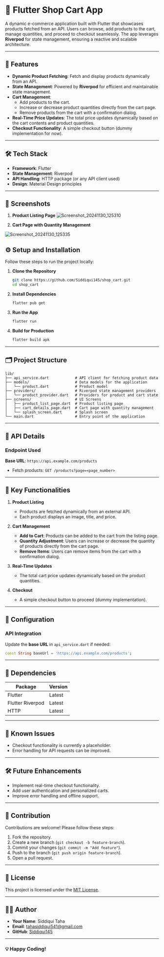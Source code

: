 # 🛒 Flutter Shop Cart App

A dynamic e-commerce application built with Flutter that showcases products fetched from an API. Users can browse, add products to the cart, manage quantities, and proceed to checkout seamlessly. The app leverages **Riverpod** for state management, ensuring a reactive and scalable architecture.

---

## 🚀 Features

- **Dynamic Product Fetching**: Fetch and display products dynamically from an API.  
- **State Management**: Powered by **Riverpod** for efficient and maintainable state management.  
- **Cart Management**:  
  - Add products to the cart.  
  - Increase or decrease product quantities directly from the cart page.  
  - Remove products from the cart with a confirmation dialog.  
- **Real-Time Price Updates**: The total price updates dynamically based on the cart contents and product quantities.  
- **Checkout Functionality**: A simple checkout button (dummy implementation for now).

---

## 🛠️ Tech Stack

- **Framework**: Flutter  
- **State Management**: Riverpod  
- **API Handling**: HTTP package (or any API client used)  
- **Design**: Material Design principles  

---

## 📸 Screenshots

1. **Product Listing Page**
     ![Screenshot_20241130_125310](https://github.com/user-attachments/assets/9efc7290-be03-4580-8603-7ecc38929698)


2. **Cart Page with Quantity Management**  

![Screenshot_20241130_125335](https://github.com/user-attachments/assets/3fdda85c-f626-464a-af27-a4b5491cf4d8)


## ⚙️ Setup and Installation

Follow these steps to run the project locally:

1. **Clone the Repository**
   ```bash
   git clone https://github.com/Siddiqui145/shop_cart.git
   cd shop_cart
   ```

2. **Install Dependencies**
   ```bash
   flutter pub get
   ```

3. **Run the App**
   ```bash
   flutter run
   ```

4. **Build for Production**
   ```bash
   flutter build apk
   ```

---

## 🗂️ Project Structure

```
lib/
├── api_service.dart            # API client for fetching product data
├── models/                     # Data models for the application
│   └── product.dart            # Product model
├── providers/                  # Riverpod state management providers
│   └── product_provider.dart   # Providers for product and cart state
├── screens/                    # UI Screens
│   ├── product_list_page.dart  # Product listing page
│   ├── cart_details_page.dart  # Cart page with quantity management
│   └── splash_screen.dart      # Splash screen
└── main.dart                   # Entry point of the application
```

---

## 📂 API Details

### Endpoint Used
**Base URL**: `https://api.example.com/products`  
- Fetch products: `GET /products?page=<page_number>`

---

## 🌟 Key Functionalities

1. **Product Listing**
   - Products are fetched dynamically from an external API.
   - Each product displays an image, title, and price.

2. **Cart Management**
   - **Add to Cart**: Products can be added to the cart from the listing page.  
   - **Quantity Adjustment**: Users can increase or decrease the quantity of products directly from the cart page.  
   - **Remove Items**: Users can remove items from the cart with a confirmation dialog.  

3. **Real-Time Updates**
   - The total cart price updates dynamically based on the product quantities.

4. **Checkout**
   - A simple checkout button to proceed (dummy implementation).

---

## 🔧 Configuration

### API Integration
Update the **base URL** in `api_service.dart` if needed:
```dart
const String baseUrl = 'https://api.example.com/products';
```

---

## 🧩 Dependencies

| Package         | Version |
|------------------|---------|
| Flutter          | Latest |
| Flutter Riverpod | Latest |
| HTTP             | Latest |

---

## 🚧 Known Issues

- Checkout functionality is currently a placeholder.
- Error handling for API requests can be improved.

---

## 🛠️ Future Enhancements

- Implement real-time checkout functionality.
- Add user authentication and personalized carts.
- Improve error handling and offline support.

---

## 🙌 Contribution

Contributions are welcome! Please follow these steps:

1. Fork the repository.  
2. Create a new branch (`git checkout -b feature-branch`).  
3. Commit your changes (`git commit -m "Add feature"`).  
4. Push to the branch (`git push origin feature-branch`).  
5. Open a pull request.

---

## 📄 License

This project is licensed under the [MIT License](LICENSE).

---

## 🧑‍💻 Author

- **Your Name**: Siddiqui Taha  
- **Email**: [tahasiddiqui541@gmail.com](mailto:tahasiddiqui541@gmail.com)  
- **GitHub**: [Siddiqui145](https://github.com/Siddiqui145)

---

### 💡 Happy Coding!
